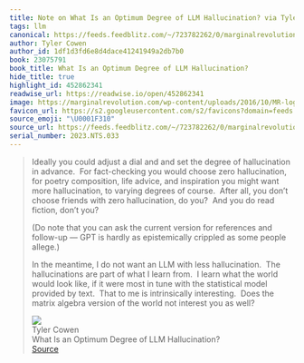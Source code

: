```yaml
---
title: Note on What Is an Optimum Degree of LLM Hallucination? via Tyler Cowen
tags: llm
canonical: https://feeds.feedblitz.com/~/723782262/0/marginalrevolution~What-is-an-optimum-degree-of-LLM-hallucination.html
author: Tyler Cowen
author_id: 1df1d3fd6e8d4dace41241949a2db7b0
book: 23075791
book_title: What Is an Optimum Degree of LLM Hallucination?
hide_title: true
highlight_id: 452862341
readwise_url: https://readwise.io/open/452862341
image: https://marginalrevolution.com/wp-content/uploads/2016/10/MR-logo-thumbnail.png
favicon_url: https://s2.googleusercontent.com/s2/favicons?domain=feeds.feedblitz.com
source_emoji: "\U0001F310"
source_url: https://feeds.feedblitz.com/~/723782262/0/marginalrevolution~What-is-an-optimum-degree-of-LLM-hallucination.html#:~:text=Ideally%20you%20could,you%20as%20well%3F
serial_number: 2023.NTS.033
---
```

> Ideally you could adjust a dial and and set the degree of hallucination in advance.  For fact-checking you would choose zero hallucination, for poetry composition, life advice, and inspiration you might want more hallucination, to varying degrees of course.  After all, you don’t choose friends with zero hallucination, do you?  And you do read fiction, don’t you?
> 
> (Do note that you can ask the current version for references and follow-up — GPT is hardly as epistemically crippled as some people allege.)
> 
> In the meantime, I do not want an LLM with less hallucination.  The hallucinations are part of what I learn from.  I learn what the world would look like, if it were most in tune with the statistical model provided by text.  That to me is intrinsically interesting.  Does the matrix algebra version of the world not interest you as well?
> <div class="quoteback-footer"><div class="quoteback-avatar"><img class="mini-favicon" src="https://s2.googleusercontent.com/s2/favicons?domain=feeds.feedblitz.com"></div><div class="quoteback-metadata"><div class="metadata-inner"><span style="display:none">FROM:</span><div aria-label="Tyler Cowen" class="quoteback-author"> Tyler Cowen</div><div aria-label="What Is an Optimum Degree of LLM Hallucination?" class="quoteback-title"> What Is an Optimum Degree of LLM Hallucination?</div></div></div><div class="quoteback-backlink"><a target="_blank" aria-label="go to the full text of this quotation" rel="noopener" href="https://feeds.feedblitz.com/~/723782262/0/marginalrevolution~What-is-an-optimum-degree-of-LLM-hallucination.html#:~:text=Ideally%20you%20could,you%20as%20well%3F" class="quoteback-arrow"> Source</a></div></div>